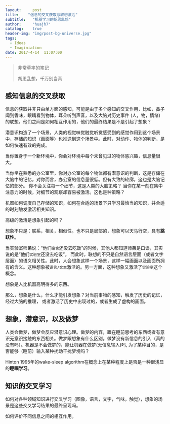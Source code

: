 ```yaml
---
layout:     post
title:    "信息的交叉获取与联想激活"
subtitle:   "机器学习的胡思乱想"
author:     "huajh7"
catalog:    true
header-img: "img/post-bg-universe.jpg"
tags:
  - Ideas
  - Imaginiation
date: 2017-4-14  11:07:00
--- 
```


> 非常草率的笔记
> 
> 胡思乱想，千万别当真

## 感知信息的交叉获取

信息的获取并非只由单方面的感知，可能是由于多个感知的交叉作用，比如，鼻子闻到香味，眼睛看到物体，耳朵听到声音，以及大脑对历史事件 (人，物，情绪) 的联想。他们之间是如何相互作用的，他们的最终结果是不是引起了想象？

潜意识构造了一个场景，人类的视觉味觉触觉听觉感受到的感觉作用到这个场景中，存储的知识（画面等）也推送到这个场景中。此时，对动作、物体的判断，是如何快速有效的完成。

当你置身于一个新环境中，你会对环境中每个未曾见过的物体感兴趣，信息量很大。

当你坐在熟悉的办公室里，你对办公室的每个物体都有潜意识的判断，这是存储在大脑中的记忆，对你而言，办公室的信息量很低。但有大致的轮廓，这也是大脑记忆的部分。 你不会关注每一个细节，这是人类的大脑策略？
当你在某一刻在集中注意力的时候，对细节的观察却容易被激活。这也是种策略？

机器如何调度自己存储的知识，如何在合适的场景下只学习最恰当的知识，并合适的时刻触发激活相关知识。

高级的激活是想象引起的吗？

想象不只是：联系，相关，相似性。也不只是局部的，想象可以天马行空，具有**跳跃性**。

当实验室师弟说：“他们`宿舍`还没去吃饭”的时候，其他人都知道师弟是口误，其实说的是“他们`实验室`还没去吃饭”。
而此时，联想的不只是自然语言层面（或者文字层面）的语义相关性。此时，人会想象这样一个场景，这样一幅画面以及画面所拥有的含义。这种想象被`语言/文本`激活的。另一方面，这种想象又激活了`实验室`这个概念。


想象是人比机器高明得多的东西。

那么，想象是什么，什么才能引发想象？对当前事物的感知，触发了历史的记忆，经过大脑的推理， 或者激活了历史中出现过的，或者生成了虚构的画面。

## 想象，潜意识，以及做梦

人类会做梦，做梦会反应潜意识心理。做梦的内容，跟在睡前思考的东西或者有意识无意识接触的东西相关。做梦跟想象有什么区别。做梦没有新信息的引入（真的没有吗）。机器是不会做梦的，能让机器在做梦(无信息输入)吗, 为了某种目的，是否能够（睡前）输入某种扰动干扰梦境吗？

Hinton 1995年的wake-sleep algorithm在概念上在某种程度上是否是一种很浅显的**睡眠学习**。

## 知识的交叉学习

如何对各种领域知识进行交叉学习（图像，语言，文字，气味，触觉），想象的场景是这些交叉学习结果的最终呈现吗。

如何评价不同信息之间的相互作用。




